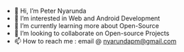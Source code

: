 - 👋 Hi, I’m Peter Nyarunda
- 👀 I’m interested in Web and Android Development
- 🌱 I’m currently learning more about Open-Source
- 💞️ I’m looking to collaborate on Open-source Projects
- 📫 How to reach me : email @ nyarundapm@gmail.com

<!---
Peter-Nyarunda/Peter-Nyarunda is a ✨ special ✨ repository because its `README.md` (this file) appears on your GitHub profile.
You can click the Preview link to take a look at your changes.
--->
